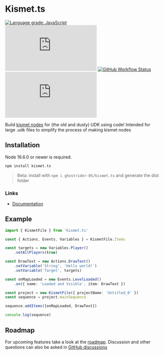# Kismet.ts

[![Language grade: JavaScript](https://img.shields.io/lgtm/grade/javascript/g/ghostrider-05/kismet.ts.svg?logo=lgtm&logoWidth=18)](https://lgtm.com/projects/g/ghostrider-05/kismet.ts/context:javascript)
![Code Climate maintainability](https://img.shields.io/codeclimate/maintainability/ghostrider-05/kismet.ts)
[![GitHub Workflow Status](https://img.shields.io/github/workflow/status/ghostrider-05/kismet.ts/Tests?label=tests)][github]
[![Package version](https://img.shields.io/github/package-json/v/ghostrider-05/kismet.ts)][github]
<!-- TODO: Add documentation ping badge -->
<!-- TODO: Add test coverage badge -->

Build [kismet nodes][kismetUserGuide] for (the old and dusty) UDK using code! Intended for large .udk files to simplify the process of making kismet nodes

## Installation

Node 16.6.0 or newer is required.

```txt
npm install kismet.ts
```

<!-- Remove when published on NPM -->
> Beta: install with `npm i ghostrider-05/kismet.ts` and generate the dist folder

### Links

- [Documentation][docs]
<!-- Web editor -->
<!-- Blender nodes -->

## Example

```ts
import { KismetFile } from 'kismet.ts'

const { Actions, Events, Variables } = KismetFile.Items

const targets = new Variables.Player()
    .setAllPlayers(true)

const DrawText = new Actions.DrawText()
    .setVariable('String', 'Hello world!')
    .setVariable('Target', targets)

const onMapLoaded = new Events.LevelLoaded()
    .on({ name: 'Loaded and Visible', item: DrawText })

const project = new KismetFile({ projectName: 'Untitled_0' })
const sequence = project.mainSequence

sequence.addItems([onMapLoaded, DrawText])

console.log(sequence)
```

## Roadmap

For upcoming features take a look at the [roadmap][roadmap]. Discussion and other questions can also be asked in [GitHub discussions][gh-discussions]

[docs]: https://github.com/ghostrider-05/kismet.code/tree/master/docs
[kismetUserGuide]: https://docs.unrealengine.com/udk/Three/KismetUserGuide.html
[github]: https://github.com/ghostrider-05/kismet.code
[gh-discussions]: https://github.com/ghostrider-05/kismet.code/discussions
[roadmap]: https://github.com/users/ghostrider-05/projects/2/views/1
